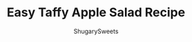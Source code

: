 ---
layout: ../../layouts/MarkdownPostLayout.astro
title: Easy Taffy Apple Salad Recipe
author: ShugarySweets
pubDate: 2019-04-22
description: "Treat your dinner guests or potluck friends and family to an Easy Taffy Apple Salad recipe. Made with apples, pineapple, whipped cream, peanuts & more. "
image_url: https://www.shugarysweets.com/wp-content/uploads/2012/04/taffy-apple-salad-5.jpg
tags: ["Side Dishes","American"]
calories: 257
protein: 6
carbohydrates: 30
fats: 14
fiber: 3
ingredients: ["1/2 cup granulated sugar","1 large egg (optional)","1 Tablespoon apple cider vinegar","1 Tablespoon all-purpose flour","4 cups apples, diced","20 ounce can crushed pineapple, drained","8 ounce Cool Whip, thawed","1 1/2 cup salted peanuts"]
serves: 12
time: "1 hour 10 minutes"
prepTime: "10 minutes"
instructions: ["In large mixing bowl, whisk together the sugar, egg, vinegar and flour.","In a small saucepan, heat egg mixture over medium heat and whisk it constantly until thickens. This will take 5-10 minutes. Remove from heat and cool completely.","Fold in chopped apples and drained pineapple. Stir together.","Fold in Cool Whip and refrigerate one hour or until ready to serve.","Right before serving add peanuts (and candy bars if desired). Enjoy!"]
nutrition: ["257 calories","30 grams carbohydrates","16 milligrams cholesterol","14 grams fat","3 grams fiber","6 grams protein","6 grams saturated fat","86 grams sodium","24 grams sugar","0 grams trans fat","7 grams unsaturated fat"]
---